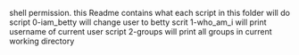 shell permission. this Readme contains what each script in this folder will do
script 0-iam_betty will change user to betty
scrit 1-who_am_i will print username of current user
script 2-groups will print all groups in current working directory
